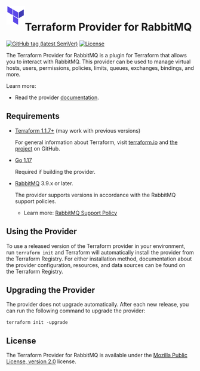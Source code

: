 <a href="https://terraform.io">
    <img src=".github/tf.png" alt="Terraform logo" title="Terraform" align="left" height="50" />
</a>

# Terraform Provider for RabbitMQ

[![GitHub tag (latest SemVer)](https://img.shields.io/github/v/tag/0UserName/terraform-provider-rabbitmq?label=release&style=for-the-badge)](https://github.com/0UserName/terraform-provider-rabbitmq/releases/latest) [![License](https://img.shields.io/github/license/0UserName/terraform-provider-rabbitmq.svg?style=for-the-badge)](LICENSE)

The Terraform Provider for RabbitMQ is a plugin for Terraform that allows you to interact with RabbitMQ. This provider can be used to manage virtual hosts, users, permissions, policies, limits, queues, exchanges, bindings, and more.

Learn more:

* Read the provider [documentation][provider-documentation].

## Requirements

* [Terraform 1.1.7+][terraform-install] (may work with previous versions)

  For general information about Terraform, visit [terraform.io][terraform-install] and [the project][terraform-github] on GitHub.

* [Go 1.17][golang-install]

  Required if building the provider.

* [RabbitMQ][rabbitmq-releases] 3.9.x or later.

  The provider supports versions in accordance with the RabbitMQ support policies.

    * Learn more: [RabbitMQ Support Policy][rabbitmq-support-policy]

## Using the Provider

To use a released version of the Terraform provider in your environment, run `terraform init` and Terraform will automatically install the provider from the Terraform Registry. For either installation method, documentation about the provider configuration, resources, and data sources can be found on the Terraform Registry.

## Upgrading the Provider

The provider does not upgrade automatically. After each new release, you can run the following command to upgrade the provider:

```shell
terraform init -upgrade
```

## License

The Terraform Provider for RabbitMQ is available under the [Mozilla Public License, version 2.0][provider-license] license.

[provider-documentation]: https://registry.terraform.io/providers/0UserName/rabbitmq/latest/docs

[terraform-install]: https://www.terraform.io/downloads.html

[terraform-github]: https://github.com/hashicorp/terraform

[golang-install]: https://golang.org/doc/install

[rabbitmq-support-policy]: https://www.rabbitmq.com/versions.html

[rabbitmq-releases]: https://github.com/rabbitmq/rabbitmq-server/releases

[provider-license]: LICENSE